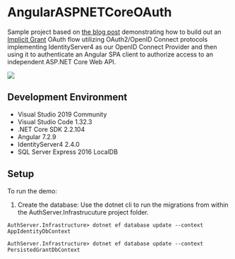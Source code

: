 # AngularASPNETCoreOAuth
Sample project based on <a href="https://fullstackmark.com/post/21/user-authentication-and-identity-with-angular-aspnet-core-and-identityserver">the blog post</a> demonstrating how to build out an <a href="https://oauth.net/2/grant-types/implicit/" target="_blank">Implicit Grant</a> OAuth flow utilizing OAuth2/OpenID Connect protocols implementing IdentityServer4 as our OpenID Connect Provider and then using it to authenticate an Angular SPA client to authorize access to an independent ASP.NET Core Web API.

<img src="https://fullstackmark.com/img/posts/21/open-id-connect-oauth-flow-angular-aspnet-core-identityserver.gif" />
 
## Development Environment
- Visual Studio 2019 Community
- Visual Studio Code 1.32.3 
- .NET Core SDK 2.2.104 
- Angular 7.2.9
- IdentityServer4 2.4.0 
- SQL Server Express 2016 LocalDB

## Setup
To run the demo:

1. Create the database: Use the dotnet cli to run the migrations from within the AuthServer.Infrastrucuture project folder.
<pre><code>AuthServer.Infrastructure> dotnet ef database update --context AppIdentityDbContext</code></pre>
<pre><code>AuthServer.Infrastructure> dotnet ef database update --context PersistedGrantDbContext</code></pre>



